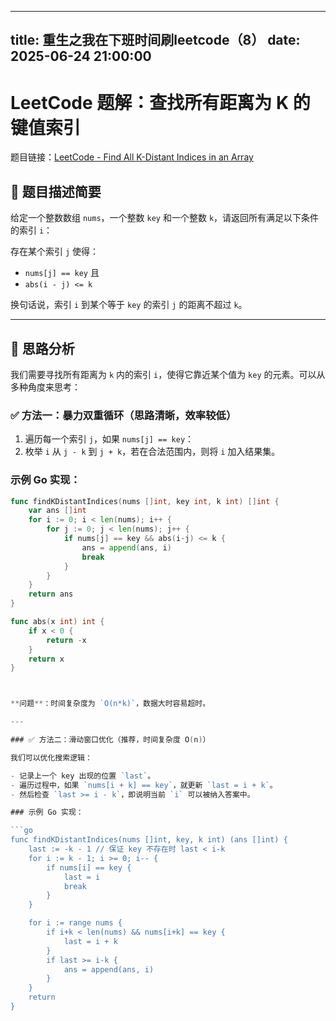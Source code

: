 
---
title: 重生之我在下班时间刷leetcode（8）
date: 2025-06-24 21:00:00
---


# LeetCode 题解：查找所有距离为 K 的键值索引

题目链接：[LeetCode - Find All K-Distant Indices in an Array](https://leetcode.cn/problems/find-all-k-distant-indices-in-an-array/description/?envType=daily-question&envId=2025-06-24)

## 🧠 题目描述简要

给定一个整数数组 `nums`，一个整数 `key` 和一个整数 `k`，请返回所有满足以下条件的索引 `i`：

存在某个索引 `j` 使得：

- `nums[j] == key` 且
- `abs(i - j) <= k`

换句话说，索引 `i` 到某个等于 `key` 的索引 `j` 的距离不超过 `k`。

---

## 🚀 思路分析

我们需要寻找所有距离为 `k` 内的索引 `i`，使得它靠近某个值为 `key` 的元素。可以从多种角度来思考：

### ✅ 方法一：暴力双重循环（思路清晰，效率较低）

1. 遍历每一个索引 `j`，如果 `nums[j] == key`：
2. 枚举 `i` 从 `j - k` 到 `j + k`，若在合法范围内，则将 `i` 加入结果集。

### 示例 Go 实现：

```go
func findKDistantIndices(nums []int, key int, k int) []int {
	var ans []int
	for i := 0; i < len(nums); i++ {
		for j := 0; j < len(nums); j++ {
			if nums[j] == key && abs(i-j) <= k {
				ans = append(ans, i)
				break
			}
		}
	}
	return ans
}

func abs(x int) int {
	if x < 0 {
		return -x
	}
	return x
}



**问题**：时间复杂度为 `O(n*k)`，数据大时容易超时。

---

### ✅ 方法二：滑动窗口优化（推荐，时间复杂度 O(n)）

我们可以优化搜索逻辑：

- 记录上一个 key 出现的位置 `last`。
- 遍历过程中，如果 `nums[i + k] == key`，就更新 `last = i + k`。
- 然后检查 `last >= i - k`，即说明当前 `i` 可以被纳入答案中。

### 示例 Go 实现：

```go
func findKDistantIndices(nums []int, key, k int) (ans []int) {
    last := -k - 1 // 保证 key 不存在时 last < i-k
    for i := k - 1; i >= 0; i-- {
        if nums[i] == key {
            last = i
            break
        }
    }

    for i := range nums {
        if i+k < len(nums) && nums[i+k] == key {
            last = i + k
        }
        if last >= i-k {
            ans = append(ans, i)
        }
    }
    return
}

